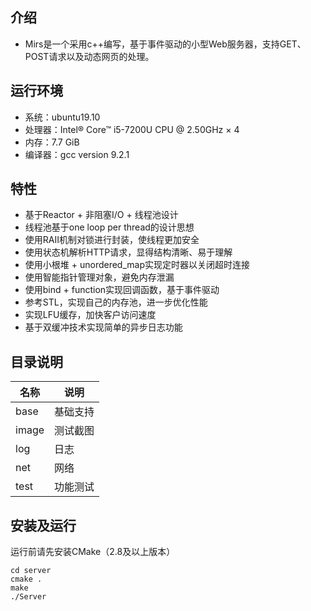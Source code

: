 ## 介绍
- Mirs是一个采用c++编写，基于事件驱动的小型Web服务器，支持GET、POST请求以及动态网页的处理。
## 运行环境
- 系统：ubuntu19.10
- 处理器：Intel® Core™ i5-7200U CPU @ 2.50GHz × 4
- 内存：7.7 GiB
- 编译器：gcc version 9.2.1
## 特性
- 基于Reactor + 非阻塞I/O + 线程池设计
- 线程池基于one loop per thread的设计思想
- 使用RAII机制对锁进行封装，使线程更加安全
- 使用状态机解析HTTP请求，显得结构清晰、易于理解
- 使用小根堆 + unordered_map实现定时器以关闭超时连接
- 使用智能指针管理对象，避免内存泄漏
- 使用bind + function实现回调函数，基于事件驱动
- 参考STL，实现自己的内存池，进一步优化性能
- 实现LFU缓存，加快客户访问速度
- 基于双缓冲技术实现简单的异步日志功能
## 目录说明
| 名称 | 说明 |
|--|--|
| base | 基础支持 |
| image | 测试截图 |
| log | 日志 |
| net | 网络 |
| test | 功能测试 |
## 安装及运行
运行前请先安装CMake（2.8及以上版本）
```
cd server
cmake .
make
./Server
```

